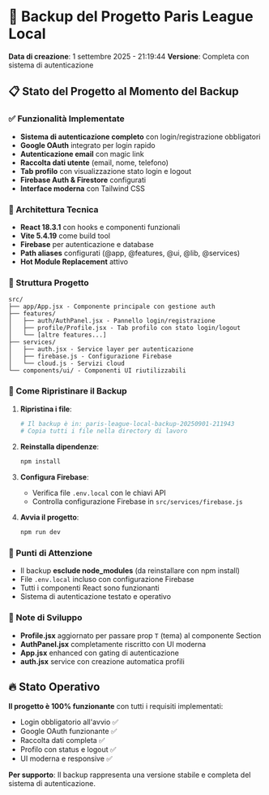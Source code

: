 # 🔄 Backup del Progetto Paris League Local

**Data di creazione**: 1 settembre 2025 - 21:19:44
**Versione**: Completa con sistema di autenticazione

## 📋 Stato del Progetto al Momento del Backup

### ✅ Funzionalità Implementate
- **Sistema di autenticazione completo** con login/registrazione obbligatori
- **Google OAuth** integrato per login rapido
- **Autenticazione email** con magic link
- **Raccolta dati utente** (email, nome, telefono)
- **Tab profilo** con visualizzazione stato login e logout
- **Firebase Auth & Firestore** configurati
- **Interface moderna** con Tailwind CSS

### 🔧 Architettura Tecnica
- **React 18.3.1** con hooks e componenti funzionali
- **Vite 5.4.19** come build tool
- **Firebase** per autenticazione e database
- **Path aliases** configurati (@app, @features, @ui, @lib, @services)
- **Hot Module Replacement** attivo

### 📁 Struttura Progetto
```
src/
├── app/App.jsx - Componente principale con gestione auth
├── features/
│   ├── auth/AuthPanel.jsx - Pannello login/registrazione
│   ├── profile/Profile.jsx - Tab profilo con stato login/logout
│   └── [altre features...]
├── services/
│   ├── auth.jsx - Service layer per autenticazione
│   ├── firebase.js - Configurazione Firebase
│   └── cloud.js - Servizi cloud
└── components/ui/ - Componenti UI riutilizzabili
```

### 🚀 Come Ripristinare il Backup

1. **Ripristina i file**:
   ```bash
   # Il backup è in: paris-league-local-backup-20250901-211943
   # Copia tutti i file nella directory di lavoro
   ```

2. **Reinstalla dipendenze**:
   ```bash
   npm install
   ```

3. **Configura Firebase**:
   - Verifica file `.env.local` con le chiavi API
   - Controlla configurazione Firebase in `src/services/firebase.js`

4. **Avvia il progetto**:
   ```bash
   npm run dev
   ```

### 🎯 Punti di Attenzione
- Il backup **esclude node_modules** (da reinstallare con npm install)
- File `.env.local` incluso con configurazione Firebase
- Tutti i componenti React sono funzionanti
- Sistema di autenticazione testato e operativo

### 📝 Note di Sviluppo
- **Profile.jsx** aggiornato per passare prop `T` (tema) al componente Section
- **AuthPanel.jsx** completamente riscritto con UI moderna
- **App.jsx** enhanced con gating di autenticazione
- **auth.jsx** service con creazione automatica profili

## 🔥 Stato Operativo
**Il progetto è 100% funzionante** con tutti i requisiti implementati:
- Login obbligatorio all'avvio ✅
- Google OAuth funzionante ✅  
- Raccolta dati completa ✅
- Profilo con status e logout ✅
- UI moderna e responsive ✅

**Per supporto**: Il backup rappresenta una versione stabile e completa del sistema di autenticazione.
